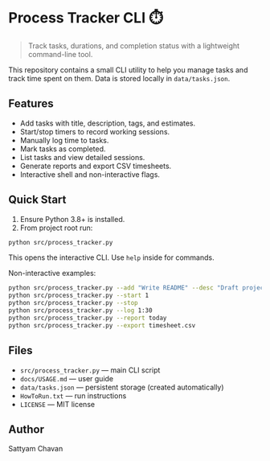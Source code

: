 # Process Tracker CLI ⏱️
> Track tasks, durations, and completion status with a lightweight command-line tool.

This repository contains a small CLI utility to help you manage tasks and track time spent on them. Data is stored locally in `data/tasks.json`.

## Features
- Add tasks with title, description, tags, and estimates.
- Start/stop timers to record working sessions.
- Manually log time to tasks.
- Mark tasks as completed.
- List tasks and view detailed sessions.
- Generate reports and export CSV timesheets.
- Interactive shell and non-interactive flags.

## Quick Start
1. Ensure Python 3.8+ is installed.
2. From project root run:
```bash
python src/process_tracker.py
```
This opens the interactive CLI. Use `help` inside for commands.

Non-interactive examples:
```bash
python src/process_tracker.py --add "Write README" --desc "Draft project readme" --estimate 45
python src/process_tracker.py --start 1
python src/process_tracker.py --stop
python src/process_tracker.py --log 1:30
python src/process_tracker.py --report today
python src/process_tracker.py --export timesheet.csv
```

## Files
- `src/process_tracker.py` — main CLI script
- `docs/USAGE.md` — user guide
- `data/tasks.json` — persistent storage (created automatically)
- `HowToRun.txt` — run instructions
- `LICENSE` — MIT license

## Author
Sattyam Chavan
